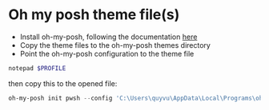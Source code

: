 # Oh my posh theme file(s)

- Install oh-my-posh, following the documentation [here](https://ohmyposh.dev/docs/)
- Copy the theme files to the oh-my-posh themes directory
- Point the oh-my-posh configuration to the theme file

```powershell
notepad $PROFILE
```

then copy this to the opened file:

```powershell
oh-my-posh init pwsh --config 'C:\Users\quyvu\AppData\Local\Programs\oh-my-posh\themes\peru2.omp.json' | Invoke-Expression
```
